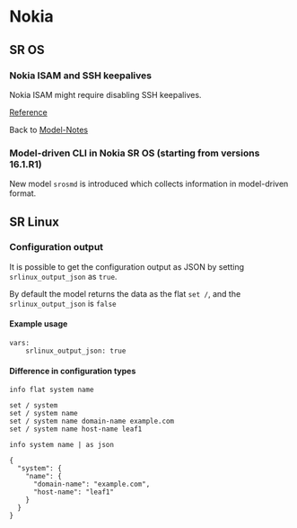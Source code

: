 # Nokia

## SR OS

### Nokia ISAM and SSH keepalives

Nokia ISAM might require disabling SSH keepalives.

[Reference](https://github.com/ytti/oxidized/issues/1482)

Back to [Model-Notes](README.md)

### Model-driven CLI in Nokia SR OS (starting from versions 16.1.R1)
New model `srosmd` is introduced which collects information in model-driven format.

## SR Linux

### Configuration output

It is possible to get the configuration output as JSON by setting `srlinux_output_json` as `true`.

By default the model returns the data as the flat `set /`, and the `srlinux_output_json` is `false`

#### Example usage

```
vars:
    srlinux_output_json: true
```

#### Difference in configuration types

`info flat system name`
```
set / system
set / system name
set / system name domain-name example.com
set / system name host-name leaf1
```

`info system name | as json`
```
{
  "system": {
    "name": {
      "domain-name": "example.com",
      "host-name": "leaf1"
    }
  }
}
```
